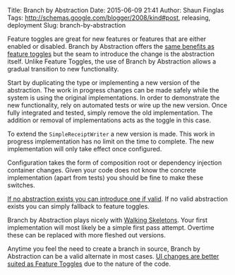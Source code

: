 Title: Branch by Abstraction
Date: 2015-06-09 21:41
Author: Shaun Finglas
Tags: http://schemas.google.com/blogger/2008/kind#post, releasing, deployment
Slug: branch-by-abstraction

Feature toggles are great for new features or features that are either
enabled or disabled. Branch by Abstraction offers the [same benefits as
feature
toggles](http://blog.shaunfinglas.co.uk/2015/06/feature-toggles.html)
but the seam to introduce the change is the abstraction itself. Unlike
Feature Toggles, the use of Branch by Abstraction allows a gradual
transition to new functionality.

Start by duplicating the type or implementing a new version of the
abstraction. The work in progress changes can be made safely while the
system is using the original implementations. In order to demonstrate
the new functionality, rely on automated tests or wire up the new
version. Once fully integrated and tested, simply remove the old
implementation. The addition or removal of implementations acts as the
toggle in this case.

<script src="https://gist.github.com/Finglas/779dc06ff19e7e842ff6.js"></script>
To extend the `SimpleReceiptWriter` a new version is made. This work in
progress implementation has no limit on the time to complete. The new
implementation will only take effect once configured.

<script src="https://gist.github.com/Finglas/bfe505e8f7946fa9b2fc.js"></script>
Configuration takes the form of composition root or dependency injection
container changes. Given your code does not know the concrete
implementation (apart from tests) you should be fine to make these
switches.

[If no abstraction exists you can introduce one if
valid](http://blog.shaunfinglas.co.uk/2015/02/abstractions.html). If no
valid abstraction exists you can simply fallback to feature toggles.

Branch by Abstraction plays nicely with [Walking
Skeletons](http://blog.shaunfinglas.co.uk/2015/05/walking-skeleton.html).
Your first implementation will most likely be a simple first pass
attempt. Overtime these can be replaced with more fleshed out versions.

Anytime you feel the need to create a branch in source, Branch by
Abstraction can be a valid alternate in most cases. [UI changes are
better suited as Feature
Toggles](http://blog.shaunfinglas.co.uk/2015/06/feature-toggles.html)
due to the nature of the code.

</p>

